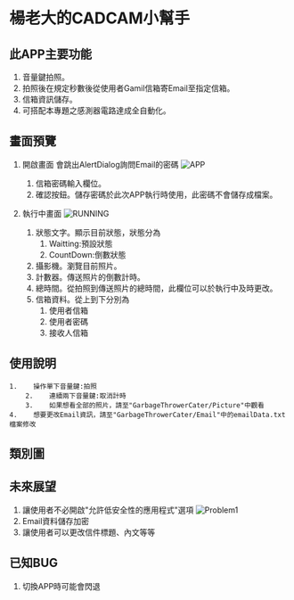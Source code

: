 # 楊老大的CADCAM小幫手

## 此APP主要功能

1.  音量鍵拍照。
2.  拍照後在規定秒數後從使用者Gamil信箱寄Email至指定信箱。
3.  信箱資訊儲存。
4.  可搭配本專題之感測器電路達成全自動化。

## 畫面預覽

1. 開啟畫面
會跳出AlertDialog詢問Email的密碼
    ![APP](https://lh5.googleusercontent.com/4ue_a5bClM_dhzVeYy8EhfLjQP0PzfRbPlsLAka5Xyv3sIa9Nw5TYICtKh0w8-I_o4x5aocwfrYr0w=w958-h954-rw "登入畫面")
    1.    信箱密碼輸入欄位。
    2.    確認按鈕。儲存密碼於此次APP執行時使用，此密碼不會儲存成檔案。

2.  執行中畫面
    ![RUNNING](https://lh6.googleusercontent.com/moU90IRPsw6bJDiLQaPzMX8ZcoppretVlaCtSBwRiTcWp5r_3kBBVU1Gluq6BDq-6Asz2PpoFov4LQ=w958-h954-rw "使用畫面")
    1.    狀態文字。顯示目前狀態，狀態分為
          1.    Waitting:預設狀態
          2.    CountDown:倒數狀態
    2.    攝影機。瀏覽目前照片。
    2.    計數器。傳送照片的倒數計時。
    2.    總時間。從拍照到傳送照片的總時間，此欄位可以於執行中及時更改。
    2.    信箱資料。從上到下分別為
          1.    使用者信箱
          2.    使用者密碼
          3.    接收人信箱
    

## 使用說明

    1.    操作單下音量鍵:拍照
        2.    連續兩下音量鍵:取消計時
        3.    如果想看全部的照片，請至"GarbageThrowerCater/Picture"中觀看
    4.    想要更改Email資訊，請至"GarbageThrowerCater/Email"中的emailData.txt檔案修改
    
## 類別圖

## 未來展望

1.    讓使用者不必開啟"允許低安全性的應用程式"選項
    ![Problem1](https://lh5.googleusercontent.com/zr2-7HywUgXLmQ38zckg_wgDcD9yV7uVhtnybzDfruGbx0HVsSmmCppm57_JgugTFd6kNiUciT6J0Q=w958-h954-rw "低安全性")
2.    Email資料儲存加密
3.    讓使用者可以更改信件標題、內文等等

## 已知BUG
1.    切換APP時可能會閃退
